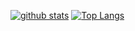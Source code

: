 [![github stats](https://github-readme-stats.vercel.app/api?username=tingfengx&bg_color=30,e96443,904e95&title_color=fff&text_color=fff&include_all_commits=true&count_private=true)](https://github.com/anuraghazra/github-readme-stats)
[![Top Langs](https://github-readme-stats.vercel.app/api/top-langs/?username=tingfengx&bg_color=30,e96443,904e95&title_color=fff&text_color=fff&layout=compact&include_all_commits=true&count_private=true)](https://github.com/anuraghazra/github-readme-stats)
